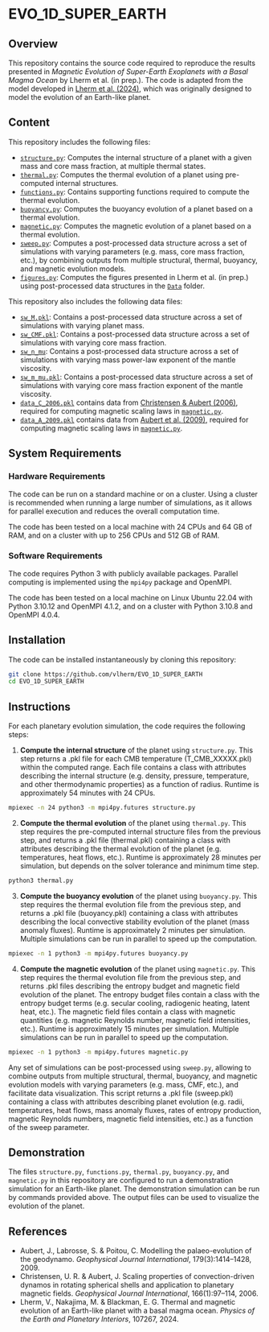 # EVO_1D_SUPER_EARTH

## Overview

This repository contains the source code required to reproduce the results presented in *Magnetic Evolution of Super-Earth Exoplanets with a Basal Magma Ocean* by Lherm et al. (in prep.). The code is adapted from the model developed in [Lherm et al. (2024)](https://doi.org/10.1016/j.pepi.2024.107267), which was originally designed to model the evolution of an Earth-like planet.

## Content

This repository includes the following files:
- [`structure.py`](structure.py): Computes the internal structure of a planet with a given mass and core mass fraction, at multiple thermal states.
- [`thermal.py`](thermal.py): Computes the thermal evolution of a planet using pre-computed internal structures.
- [`functions.py`](functions.py): Contains supporting functions required to compute the thermal evolution.
- [`buoyancy.py`](buoyancy.py): Computes the buoyancy evolution of a planet based on a thermal evolution.
- [`magnetic.py`](magnetic.py): Computes the magnetic evolution of a planet based on a thermal evolution.
- [`sweep.py`](sweep.py): Computes a post-processed data structure across a set of simulations with varying parameters (e.g. mass, core mass fraction, etc.), by combining outputs from multiple structural, thermal, buoyancy, and magnetic evolution models.
- [`figures.py`](figures.py): Computes the figures presented in Lherm et al. (in prep.) using post-processed data structures in the [`Data`](Data/) folder.

This repository also includes the following data files:
- [`sw_M.pkl`](Data/sw_M.dat): Contains a post-processed data structure across a set of simulations with varying planet mass.
- [`sw_CMF.pkl`](Data/sw_CMF.dat): Contains a post-processed data structure across a set of simulations with varying core mass fraction.
- [`sw_n_mu`](Data/sw_n_mu.dat): Contains a post-processed data structure across a set of simulations with varying mass power-law exponent of the mantle viscosity.
- [`sw_m_mu.pkl`](Data/sw_m_mu.dat): Contains a post-processed data structure across a set of simulations with varying core mass fraction exponent of the mantle viscosity.
- [`data_C_2006.pkl`](Data/data_C_2006.dat) contains data from [Christensen & Aubert (2006)](https://doi.org/10.1111/j.1365-246X.2006.03009.x), required for computing magnetic scaling laws in [`magnetic.py`](magnetic.py).
- [`data_A_2009.pkl`](Data/data_A_2009.dat) contains data from [Aubert et al. (2009)](https://doi.org/10.1111/j.1365-246X.2009.04361.x), required for computing magnetic scaling laws in [`magnetic.py`](magnetic.py).

## System Requirements

### Hardware Requirements

The code can be run on a standard machine or on a cluster. Using a cluster is recommended when running a large number of simulations, as it allows for parallel execution and reduces the overall computation time.

The code has been tested on a local machine with 24 CPUs and 64 GB of RAM, and on a cluster with up to 256 CPUs and 512 GB of RAM. 

### Software Requirements

The code requires Python 3 with publicly available packages. Parallel computing is implemented using the `mpi4py` package and OpenMPI.

The code has been tested on a local machine on Linux Ubuntu 22.04 with Python 3.10.12 and OpenMPI 4.1.2, and on a cluster with Python 3.10.8 and OpenMPI 4.0.4. 

## Installation

The code can be installed instantaneously by cloning this repository:

```bash
git clone https://github.com/vlherm/EVO_1D_SUPER_EARTH
cd EVO_1D_SUPER_EARTH
```

## Instructions

For each planetary evolution simulation, the code requires the following steps:

1. **Compute the internal structure** of the planet using `structure.py`. This step returns a .pkl file for each CMB temperature (T_CMB_XXXXX.pkl) within the computed range. Each file contains a class with attributes describing the internal structure (e.g. density, pressure, temperature, and other thermodynamic properties) as a function of radius. Runtime is approximately 54 minutes with 24 CPUs.

```bash
mpiexec -n 24 python3 -m mpi4py.futures structure.py
```

2. **Compute the thermal evolution** of the planet using `thermal.py`. This step requires the pre-computed internal structure files from the previous step, and returns a .pkl file (thermal.pkl) containing a class with attributes describing the thermal evolution of the planet (e.g. temperatures, heat flows, etc.). Runtime is approximately 28 minutes per simulation, but depends on the solver tolerance and minimum time step.

```bash
python3 thermal.py
```

3. **Compute the buoyancy evolution** of the planet using `buoyancy.py`. This step requires the thermal evolution file from the previous step, and returns a .pkl file (buoyancy.pkl) containing a class with attributes describing the local convective stability evolution of the planet (mass anomaly fluxes). Runtime is approximately 2 minutes per simulation. Multiple simulations can be run in parallel to speed up the computation.

```bash
mpiexec -n 1 python3 -m mpi4py.futures buoyancy.py
```

4. **Compute the magnetic evolution** of the planet using `magnetic.py`. This step requires the thermal evolution file from the previous step, and returns .pkl files describing the entropy budget and magnetic field evolution of the planet. The entropy budget files contain a class with the entropy budget terms (e.g. secular cooling, radiogenic heating, latent heat, etc.). The magnetic field files contain a class with magnetic quantities (e.g. magnetic Reynolds number, magnetic field intensities, etc.). Runtime is approximately 15 minutes per simulation. Multiple simulations can be run in parallel to speed up the computation.

```bash
mpiexec -n 1 python3 -m mpi4py.futures magnetic.py
```

Any set of simulations can be post-processed using `sweep.py`, allowing to combine outputs from multiple structural, thermal, buoyancy, and magnetic evolution models with varying parameters (e.g. mass, CMF, etc.), and facilitate data visualization. This script returns a .pkl file (sweep.pkl) containing a class with attributes describing planet evolution (e.g. radii, temperatures, heat flows, mass anomaly fluxes, rates of entropy production, magnetic Reynolds numbers, magnetic field intensities, etc.) as a function of the sweep parameter. 

## Demonstration

The files `structure.py`, `functions.py`, `thermal.py`, `buoyancy.py`, and `magnetic.py` in this repository are configured to run a demonstration simulation for an Earth-like planet. The demonstration simulation can be run by commands provided above. The output files can be used to visualize the evolution of the planet.

## References
- Aubert, J., Labrosse, S. & Poitou, C. Modelling the palaeo-evolution of the geodynamo. *Geophysical Journal International*, 179(3):1414–1428, 2009.
- Christensen, U. R. & Aubert, J. Scaling properties of convection-driven dynamos in rotating spherical shells and application to planetary magnetic fields. *Geophysical Journal International*, 166(1):97–114, 2006.
- Lherm, V., Nakajima, M. & Blackman, E. G. Thermal and magnetic evolution of an Earth-like planet with a basal magma ocean. *Physics of the Earth and Planetary Interiors*, 107267, 2024.
